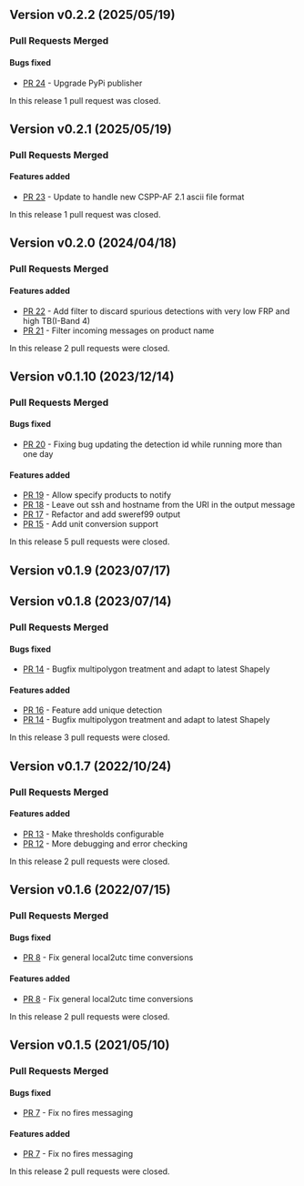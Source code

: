 ## Version v0.2.2 (2025/05/19)


### Pull Requests Merged

#### Bugs fixed

* [PR 24](https://github.com/adybbroe/activefires-pp/pull/24) - Upgrade PyPi publisher

In this release 1 pull request was closed.


## Version v0.2.1 (2025/05/19)


### Pull Requests Merged

#### Features added

* [PR 23](https://github.com/adybbroe/activefires-pp/pull/23) - Update to handle new CSPP-AF 2.1 ascii file format

In this release 1 pull request was closed.


## Version v0.2.0 (2024/04/18)

### Pull Requests Merged

#### Features added

* [PR 22](https://github.com/adybbroe/activefires-pp/pull/22) - Add filter to discard spurious detections with very low FRP and high TB(I-Band 4)
* [PR 21](https://github.com/adybbroe/activefires-pp/pull/21) - Filter incoming messages on product name

In this release 2 pull requests were closed.


## Version v0.1.10 (2023/12/14)

### Pull Requests Merged

#### Bugs fixed

* [PR 20](https://github.com/adybbroe/activefires-pp/pull/20) - Fixing bug updating the detection id while running more than one day

#### Features added

* [PR 19](https://github.com/adybbroe/activefires-pp/pull/19) - Allow specify products to notify
* [PR 18](https://github.com/adybbroe/activefires-pp/pull/18) - Leave out ssh and hostname from the URI in the output message
* [PR 17](https://github.com/adybbroe/activefires-pp/pull/17) - Refactor and add sweref99 output
* [PR 15](https://github.com/adybbroe/activefires-pp/pull/15) - Add unit conversion support

In this release 5 pull requests were closed.


## Version v0.1.9 (2023/07/17)

## Version v0.1.8 (2023/07/14)


### Pull Requests Merged

#### Bugs fixed

* [PR 14](https://github.com/adybbroe/activefires-pp/pull/14) - Bugfix multipolygon treatment and adapt to latest Shapely

#### Features added

* [PR 16](https://github.com/adybbroe/activefires-pp/pull/16) - Feature add unique detection
* [PR 14](https://github.com/adybbroe/activefires-pp/pull/14) - Bugfix multipolygon treatment and adapt to latest Shapely

In this release 3 pull requests were closed.


## Version v0.1.7 (2022/10/24)


### Pull Requests Merged

#### Features added

* [PR 13](https://github.com/adybbroe/activefires-pp/pull/13) - Make thresholds configurable
* [PR 12](https://github.com/adybbroe/activefires-pp/pull/12) - More debugging and error checking

In this release 2 pull requests were closed.


## Version v0.1.6 (2022/07/15)

### Pull Requests Merged

#### Bugs fixed

* [PR 8](https://github.com/adybbroe/activefires-pp/pull/8) - Fix general local2utc time conversions

#### Features added

* [PR 8](https://github.com/adybbroe/activefires-pp/pull/8) - Fix general local2utc time conversions

In this release 2 pull requests were closed.
## Version v0.1.5 (2021/05/10)

### Pull Requests Merged

#### Bugs fixed

* [PR 7](https://github.com/adybbroe/activefires-pp/pull/7) - Fix no fires messaging

#### Features added

* [PR 7](https://github.com/adybbroe/activefires-pp/pull/7) - Fix no fires messaging

In this release 2 pull requests were closed.
